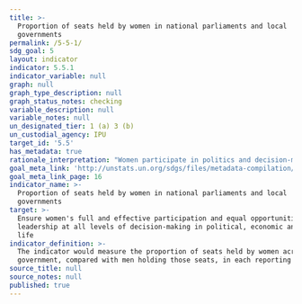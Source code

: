 ```yaml
---
title: >-
  Proportion of seats held by women in national parliaments and local
  governments
permalink: /5-5-1/
sdg_goal: 5
layout: indicator
indicator: 5.5.1
indicator_variable: null
graph: null
graph_type_description: null
graph_status_notes: checking
variable_description: null
variable_notes: null
un_designated_tier: 1 (a) 3 (b)
un_custodial_agency: IPU
target_id: '5.5'
has_metadata: true
rationale_interpretation: "Women participate in politics and decision-making at all levels, in different functions and across all spheres of government. They may participate as voters, candidates for local, regional and national elections, members of parliament or local council, heads of state and government, ministers, members of political parties, trade unions or business associations, or as electoral administrators. \nCapturing an accurate assessment of women's representation across these different forms of political participation has been difficult, however. The standard measure of women's political participation and involvement in decision-making, used to track progress for the Millennium Development Goals, was the proportion of seats held by women in national parliaments. In many respects, the existence and quality of this data has meant that other areas of political participation have not been paid sufficient attention. \nMeasuring women's participation in local government is an additional, but equally important measure of women's political participation and decision-making, because of the responsibilities of local governments and the significantly higher number of opportunities (that is seats) available to women candidates at this level. Women's entry into local politics has the potential to influence a wide range of policy decisions and local community programmes. \nHowever, the available data is limited; it is neither comprehensive across all countries, nor regularly updated. Data from the United Nations Statistical Division's 2010 edition of The World's Women, for example, show selected regional averages, with a low of 8 percent in Northern Africa to a high of 30 percent in sub-Saharan Africa. Averages across Latin America and Europe ranged from 24 to 29 percent and Asia reported averages below 20 percent. Drawing meaningful conclusions from this data is therefore difficult. \nIn 1995, the Beijing Platform for Action called on governments to accept a wider understanding of women's participation in decision-making that went beyond women in national politics. The 20-year review of the Platform, however, found that: \n\ta significant challenge for effectively monitoring progress towards gender equality is the lack of high quality and comparable data, collected over time. Many areas of statistics that are of critical importance such as ' women's participation in decision-making at all levels, including local government ' are still not produced regularly by countries. Data and statistical requirements for the post-2015 development agenda will be substantial, particularly for monitoring gender equality, women's empowerment and the human rights of women and girls in the new framework. \nA dedicated indicator on women's political participation would provide the necessary 'data mandate' to ensure this data set is more systematically collected across all countries and regularly monitored over time, allowing for both international and longitudinal comparisons."
goal_meta_link: 'http://unstats.un.org/sdgs/files/metadata-compilation/Metadata-Goal-5.pdf'
goal_meta_link_page: 16
indicator_name: >-
  Proportion of seats held by women in national parliaments and local
  governments
target: >-
  Ensure women's full and effective participation and equal opportunities for
  leadership at all levels of decision-making in political, economic and public
  life
indicator_definition: >-
  The indicator would measure the proportion of seats held by women across local
  government, compared with men holding those seats, in each reporting country.
source_title: null
source_notes: null
published: true
---
```

